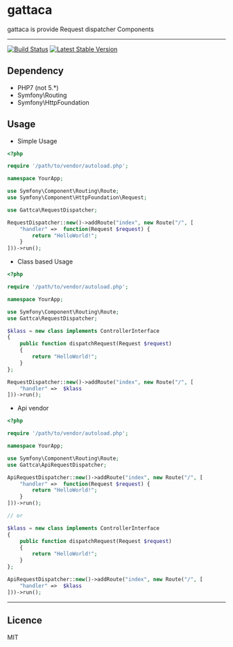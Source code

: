 # gattaca
gattaca is provide Request dispatcher Components

---

[![Build Status](https://travis-ci.org/teitei-tk/Gattaca.svg?branch=master)](https://travis-ci.org/teitei-tk/Gattaca)
[![Latest Stable Version](https://poser.pugx.org/teitei-tk/gattaca/v/stable)](https://packagist.org/packages/teitei-tk/gattaca)

## Dependency
* PHP7 (not 5.\*)
* Symfony\Routing
* Symfony\HttpFoundation

## Usage

* Simple Usage

```php
<?php

require '/path/to/vendor/autoload.php';

namespace YourApp;

use Symfony\Component\Routing\Route;
use Symfony\Component\HttpFoundation\Request;

use Gattca\RequestDispatcher;

RequestDispatcher::new()->addRoute("index", new Route("/", [
    "handler" =>  function(Request $request) {
        return "HelloWorld!";
    }
]))->run();
```

* Class based Usage

```php
<?php

require '/path/to/vendor/autoload.php';

namespace YourApp;

use Symfony\Component\Routing\Route;
use Gattca\RequestDispatcher;

$klass = new class implements ControllerInterface
{
    public function dispatchRequest(Request $request)
    {
        return "HelloWorld!";
    }
};

RequestDispatcher::new()->addRoute("index", new Route("/", [
    "handler" =>  $klass
]))->run();
```

* Api vendor

```php
<?php

require '/path/to/vendor/autoload.php';

namespace YourApp;

use Symfony\Component\Routing\Route;
use Gattca\ApiRequestDispatcher;

ApiRequestDispatcher::new()->addRoute("index", new Route("/", [
    "handler" =>  function(Request $request) {
        return "HelloWorld!";
    }
]))->run();

// or

$klass = new class implements ControllerInterface
{
    public function dispatchRequest(Request $request)
    {
        return "HelloWorld!";
    }
};

ApiRequestDispatcher::new()->addRoute("index", new Route("/", [
    "handler" =>  $klass
]))->run();
```

---

## Licence
MIT
